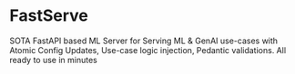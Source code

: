 # FastServe
SOTA FastAPI based ML Server for Serving ML &amp; GenAI use-cases with Atomic Config Updates, Use-case logic injection, Pedantic validations. All ready to use in minutes
